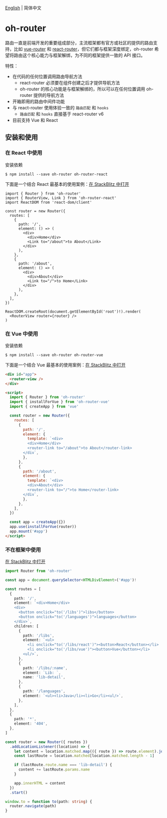 [English](./README.md) | 简体中文

# oh-router

路由一直是前端开发的重要组成部分，主流框架都有官方或社区的提供的路由支持，比如 [vue-router](https://router.vuejs.org/zh/index.html) 和 [react-router](https://reactrouter.com/)，但它们都与框架深度绑定，oh-router 希望将路由这个核心能力与框架解绑，为不同的框架提供一致的 API 接口。

特性：

- 在代码的任何位置调用路由导航方法
  - react-router 必须要在组件创建之后才提供导航方法
  - oh-router 的核心功能是与框架解绑的，所以可以在任何位置调用 oh-router 提供的导航方法
- 开箱即用的路由中间件功能
- 与 react-router 使用体验一致的 `路由匹配` 和 `hooks`
  - `路由匹配` 和 `hooks` 直接基于 react-router v6
- 目前支持 Vue 和 React

## 安装和使用

### 在 React 中使用

安装依赖

```shell
$ npm install --save oh-router oh-router-react
```

下面是一个结合 React 最基本的使用案例：[在 StackBlitz 中打开](https://stackblitz.com/edit/oh-router-react-base)

```tsx | pure
import { Router } from 'oh-router'
import { RouterView, Link } from 'oh-router-react'
import ReactDOM from 'react-dom/client'

const router = new Router({
  routes: [
    {
      path: '/',
      element: () => (
        <div>
          <div>Home</div>
          <Link to="/about">to About</Link>
        </div>
      ),
    },
    {
      path: '/about',
      element: () => (
        <div>
          <div>About</div>
          <Link to="/">to Home</Link>
        </div>
      ),
    },
  ],
})

ReactDOM.createRoot(document.getElementById('root')!).render(
  <RouterView router={router} />
)
```

### 在 Vue 中使用

安装依赖

```shell
$ npm install --save oh-router oh-router-vue
```

下面是一个结合 Vue 最基本的使用案例：[在 StackBlitz 中打开](https://stackblitz.com/edit/oh-router-vue-base)

```html
<div id="app">
  <router-view />
</div>

<script>
  import { Router } from 'oh-router'
  import { installForVue } from 'oh-router-vue'
  import { createApp } from 'vue'

  const router = new Router({
    routes: [
      {
        path: '/',
        element: {
          template: `<div>
          <div>Home</div>
          <router-link to="/about">to About</router-link>
        </div`,
        },
      },
      {
        path: '/about',
        element: {
          template: `<div>
          <div>About</div>
          <router-link to="/">to Home</router-link>
        </div`,
        },
      },
    ],
  })

  const app = createApp({})
  app.use(installForVue(router))
  app.mount('#app')
</script>
```

### 不在框架中使用

[在 StackBlitz 中打开](https://stackblitz.com/edit/oh-router-vanilla-basic)

```ts | pure
import Router from 'oh-router'

const app = document.querySelector<HTMLDivElement>('#app')!

const routes = [
  {
    path: '/',
    element: `<div>Home</div>
    <div>
      <button onclick="to('/libs')">libs</button>
      <button onclick="to('/languages')">languages</button>
    </div>`,
    children: [
      {
        path: '/libs',
        element: `<ul>
          <li onclick="to('/libs/react')"><button>React</button></li>
          <li onclick="to('/libs/vue')"><button>Vue</button></li>
        <ul/>`,
      },
      {
        path: '/libs/:name',
        element: `Lib: `,
        name: 'lib-detail',
      },
      {
        path: '/languages',
        element: `<ul><li>Java</li><li>Go</li><ul/>`,
      },
    ],
  },
  {
    path: '*',
    element: '404',
  },
]

const router = new Router({ routes })
  .addLocationListener((location) => {
    let content = location.matched.map(({ route }) => route.element).join('\n')
    const lastRoute = location.matched[location.matched.length - 1]

    if (lastRoute.route.name === 'lib-detail') {
      content += lastRoute.params.name
    }

    app.innerHTML = content
  })
  .start()

window.to = function to(path: string) {
  router.navigate(path)
}
```
